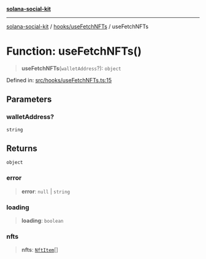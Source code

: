 [**solana-social-kit**](../../../README.md)

***

[solana-social-kit](../../../README.md) / [hooks/useFetchNFTs](../README.md) / useFetchNFTs

# Function: useFetchNFTs()

> **useFetchNFTs**(`walletAddress`?): `object`

Defined in: [src/hooks/useFetchNFTs.ts:15](https://github.com/SendArcade/solana-social-starter/blob/03568260ca96ed63f77049843c721de1cb011893/src/hooks/useFetchNFTs.ts#L15)

## Parameters

### walletAddress?

`string`

## Returns

`object`

### error

> **error**: `null` \| `string`

### loading

> **loading**: `boolean`

### nfts

> **nfts**: [`NftItem`](../interfaces/NftItem.md)[]
